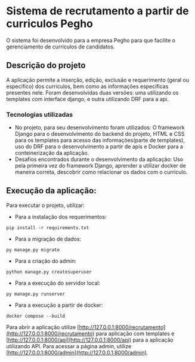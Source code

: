 # Sistema de recrutamento a partir de curriculos Pegho
O sistema foi desenvolvido para a empresa Pegho para que facilite o gerenciamento de curriculos de candidatos.

## Descrição do projeto
A aplicação permite a inserção, edição, exclusão e requerimento (geral ou especifico) dos curriculos, bem como as informações especificas presentes nele. Foram desenvolvidas duas versões: uma utilizando os templates com interface django, e outra utilizando DRF para 
a api.
### Tecnologias utilizadas
* No projeto, para seu desenvolvimento foram utilizados: O framework Django para o desenvolvimento do backend do projeto, HTML e CSS para os templates para acesso das informações(parte de templates), uso do DRF para o desenvolvimento a partir de apis e Docker para
a conteinerização da aplicação.
* Desafios encontrados durante o desenvolvimento da aplicação: Uso pela primeira vez do framework Django, aprender a utilizar docker de maneira correta, descobrir como relacionar os dados com o curriculo.
## Execução da aplicação:
Para executar o projeto, utilizar:
* Para a instalação dos requerimentos:
```
pip install -r requirements.txt
```
* Para a migração de dados:
```
py manage.py migrate
```
* Para a criação do admin:
```
python manage.py createsuperuser
```
* Para a execução do servidor local:
```
py manage.py runserver
```
* Para a execução a partir de docker:
```
docker compose --build
```
Para abrir a aplicação utilize [http://127.0.0.1:8000/recrutamento](http://127.0.0.1:8000/recrutamento) para aplicação com templates e [http://127.0.0.1:8000/api](http://127.0.0.1:8000/api) para a aplicação utilizando API.
Para acessar a página admin, utilize [http://127.0.0.1:8000/admin](http://127.0.0.1:8000/admin).
